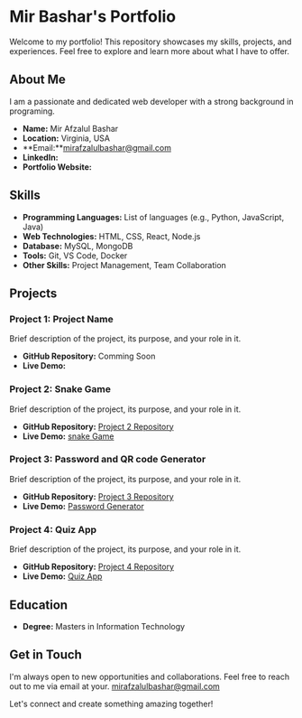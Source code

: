 
# Mir Bashar's Portfolio

Welcome to my portfolio! This repository showcases my skills, projects, and experiences. Feel free to explore and learn more about what I have to offer.

## About Me

I am a passionate and dedicated web developer with a strong background in programing. 

- **Name:** Mir Afzalul Bashar
- **Location:** Virginia, USA
- **Email:**mirafzalulbashar@gmail.com
- **LinkedIn:** 
- **Portfolio Website:** 

## Skills

- **Programming Languages:** List of languages (e.g., Python, JavaScript, Java)
- **Web Technologies:** HTML, CSS, React, Node.js
- **Database:** MySQL, MongoDB
- **Tools:** Git, VS Code, Docker
- **Other Skills:** Project Management, Team Collaboration

## Projects

### Project 1: Project Name

Brief description of the project, its purpose, and your role in it.

- **GitHub Repository:** Comming Soon
- **Live Demo:** 
### Project 2: Snake Game

Brief description of the project, its purpose, and your role in it.

- **GitHub Repository:** [Project 2 Repository](https://github.com/MirAfzalul/Snake-Game.git)
- **Live Demo:** [snake Game](https://snakegame.mirafzalulbashar.com/)

### Project 3: Password and QR code Generator

Brief description of the project, its purpose, and your role in it.

- **GitHub Repository:** [Project 3 Repository](https://github.com/MirAfzalul/Merg-Password-Generator-and-QR-Generator)
- **Live Demo:** [Password Generator](https://mirafzalulbashar.com/project1/)

### Project 4: Quiz App

Brief description of the project, its purpose, and your role in it.

- **GitHub Repository:** [Project 4 Repository](https://github.com/MirAfzalul/QuizApp.git)
- **Live Demo:** [Quiz App](https://project2.mirafzalulbashar.com/)

## Education

- **Degree:** Masters in Information Technology
 

<!-- ## Work Experience

### Company Name - 

### Another Company - Job Title (Month Year - Month Year) -->


<!-- 
## Certifications

- **Certification Name:**  -->



## Get in Touch

I'm always open to new opportunities and collaborations. Feel free to reach out to me via email at your. mirafzalulbashar@gmail.com

Let's connect and create something amazing together!


